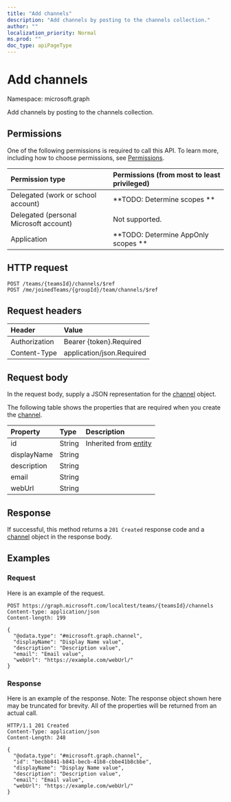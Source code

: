 ```yaml
---
title: "Add channels"
description: "Add channels by posting to the channels collection."
author: ""
localization_priority: Normal
ms.prod: ""
doc_type: apiPageType
---
```


# Add channels

Namespace: microsoft.graph

Add channels by posting to the channels collection.

## Permissions
One of the following permissions is required to call this API. To learn more, including how to choose permissions, see [Permissions](/concepts/permissions-reference.md).

|Permission type|Permissions (from most to least privileged)|
|:---|:---|
|Delegated (work or school account)|**TODO: Determine scopes **|
|Delegated (personal Microsoft account)|Not supported.|
|Application|**TODO: Determine AppOnly scopes **|

## HTTP request
<!-- {
  "blockType": "ignored"
}
-->
``` http
POST /teams/{teamsId}/channels/$ref
POST /me/joinedTeams/{groupId}/team/channels/$ref
```

## Request headers
|Header|Value|
|:---|:---|
|Authorization|Bearer {token}.Required|
|Content-Type|application/json.Required|

## Request body
In the request body, supply a JSON representation for the [channel](../resources/channel.md) object.

The following table shows the properties that are required when you create the [channel](../resources/channel.md).

|Property|Type|Description|
|:---|:---|:---|
|id|String| Inherited from [entity](../resources/entity.md)|
|displayName|String||
|description|String||
|email|String||
|webUrl|String||



## Response
If successful, this method returns a `201 Created` response code and a [channel](../resources/channel.md) object in the response body.

## Examples

### Request
Here is an example of the request.
<!-- {
  "blockType": "request",
  "name": "create_channel_from_"
}
-->
``` http
POST https://graph.microsoft.com/localtest/teams/{teamsId}/channels
Content-type: application/json
Content-length: 199

{
  "@odata.type": "#microsoft.graph.channel",
  "displayName": "Display Name value",
  "description": "Description value",
  "email": "Email value",
  "webUrl": "https://example.com/webUrl/"
}
```

### Response
Here is an example of the response. Note: The response object shown here may be truncated for brevity. All of the properties will be returned from an actual call.
<!-- {
  "blockType": "response",
  "truncated": true,
  "@odata.type": "microsoft.graph.channel"
}
-->
``` http
HTTP/1.1 201 Created
Content-Type: application/json
Content-Length: 248

{
  "@odata.type": "#microsoft.graph.channel",
  "id": "becbb841-b841-becb-41b8-cbbe41b8cbbe",
  "displayName": "Display Name value",
  "description": "Description value",
  "email": "Email value",
  "webUrl": "https://example.com/webUrl/"
}
```

